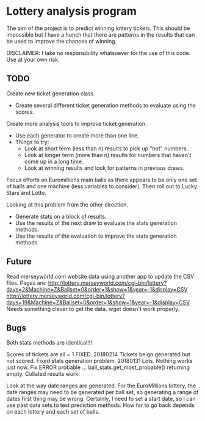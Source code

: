 # Lottery analysis program
The aim of the project is to predict winning lottery tickets.  This should be
impossible but I have a hunch that there are patterns in the results that can
be used to improve the chances of winning.

DISCLAIMER: I take no responsibility whatsoever for the use of this code.  Use
at your own risk.

## TODO

Create new ticket generation class.
 * Create several different ticket generation methods to evaluate using the
   scores.

Create more analysis tools to improve ticket generation.
 * Use each generator to create more than one line.
 * Things to try:
   * Look at short term (less than n) results to pick up "hot" numbers.
   * Look at longer term (more than n) results for numbers that haven't come
     up in a long time.
   * Look at winning results and look for patterns in previous draws.

Focus efforts on Euromillions main balls as there appears to be only one set
of balls and one machine (less variables to consider).  Then roll out to Lucky
Stars and Lotto.

Looking at this problem from the other direction.
- Generate stats on a block of results.
- Use the results of the next draw to evaluate the stats generation methods.
- Use the results of the evaluation to improve the stats generation methods.

## Future

Read merseyworld.com website data using another app to update the CSV files.
Pages are:
http://lottery.merseyworld.com/cgi-bin/lottery?days=2&Machine=Z&Ballset=0&order=1&show=1&year=-1&display=CSV
http://lottery.merseyworld.com/cgi-bin/lottery?days=19&Machine=Z&Ballset=0&order=1&show=1&year=-1&display=CSV
Needs something clever to get the data.  wget doesn't work properly.

## Bugs
Both stats methods are identical!!!

Scores of tickets are all = 1 FIXED.
20180214 Tickets beign generated but not scored.
Fixed stats generation problem.
20180131 Lots.  Nothing works just now.
Fix ERROR probable ...
ball_stats.get_most_probable() returning empty.
Collated results work. 

Look at the way date ranges are generated.  For the EuroMillions lottery, the
date ranges may need to be generated per ball set, so generating a range of
dates first thing may be wrong.  Certainly, I need to set a start date, so I
can use past data sets to test prediction methods.  How far to go back
depends on each lottery and each set of balls.






